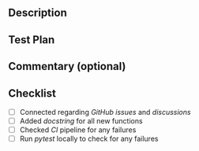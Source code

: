 ## Description

<!---
Lead with the intended commit body in this description field. For breaking changes,
please include "BREAKING CHANGE:" at the beginning of your commit body.
At a minimum, this section should include a reference to the regarding GitHub Issue or discourse thread that this PR addresses.
-->

## Test Plan

<!---
Describe the situations in which you've tested your change, and/or a screenshot as appropriate. Alternatively, you can describe what testing should be added. In the last case please create an issue to add the test.
Reviewers may ask questions about this test plan to ensure adequate manual coverage of changes.
-->

## Commentary (optional)

<!---
Use this section of your description to add context to the PR. Could be for particularly
tricky bits of code that could use extra scrutiny, historical context useful for reviewers, etc.
You may intentionally leave this section blank and remove the title.
--->

## Checklist

- [ ] Connected regarding _GitHub issues_ and _discussions_
- [ ] Added _docstring_ for all new functions
- [ ] Checked _CI_ pipeline for any failures
- [ ] Run _pytest_ locally to check for any failures

